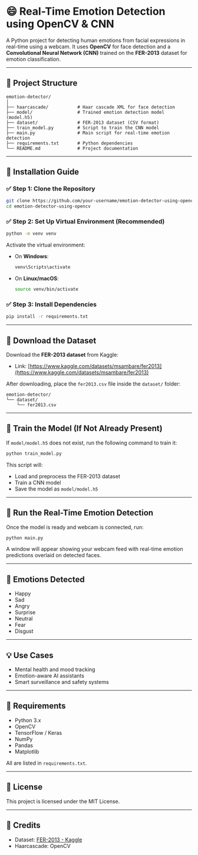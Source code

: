 # 😄 Real-Time Emotion Detection using OpenCV & CNN

A Python project for detecting human emotions from facial expressions in real-time using a webcam. It uses **OpenCV** for face detection and a **Convolutional Neural Network (CNN)** trained on the **FER-2013** dataset for emotion classification.

---

## 📁 Project Structure

```
emotion-detector/
│
├── haarcascade/           # Haar cascade XML for face detection
├── model/                 # Trained emotion detection model (model.h5)
├── dataset/               # FER-2013 dataset (CSV format)
├── train_model.py         # Script to train the CNN model
├── main.py                # Main script for real-time emotion detection
├── requirements.txt       # Python dependencies
└── README.md              # Project documentation
```

---

## 🧰 Installation Guide

### ✅ Step 1: Clone the Repository

```bash
git clone https://github.com/your-username/emotion-detector-using-opencv.git
cd emotion-detector-using-opencv
```

### ✅ Step 2: Set Up Virtual Environment (Recommended)

```bash
python -m venv venv
```

Activate the virtual environment:

- On **Windows**:
  ```bash
  venv\Scripts\activate
  ```

- On **Linux/macOS**:
  ```bash
  source venv/bin/activate
  ```

### ✅ Step 3: Install Dependencies

```bash
pip install -r requirements.txt
```

---

## 📂 Download the Dataset

Download the **FER-2013 dataset** from Kaggle:

- Link: [https://www.kaggle.com/datasets/msambare/fer2013](https://www.kaggle.com/datasets/msambare/fer2013)

After downloading, place the `fer2013.csv` file inside the `dataset/` folder:

```
emotion-detector/
└── dataset/
    └── fer2013.csv
```

---

## 🧠 Train the Model (If Not Already Present)

If `model/model.h5` does not exist, run the following command to train it:

```bash
python train_model.py
```

This script will:
- Load and preprocess the FER-2013 dataset
- Train a CNN model
- Save the model as `model/model.h5`

---

## 🎥 Run the Real-Time Emotion Detection

Once the model is ready and webcam is connected, run:

```bash
python main.py
```

A window will appear showing your webcam feed with real-time emotion predictions overlaid on detected faces.

---

## 🧠 Emotions Detected

- Happy  
- Sad  
- Angry  
- Surprise  
- Neutral  
- Fear  
- Disgust  

---

## 💡 Use Cases

- Mental health and mood tracking  
- Emotion-aware AI assistants  
- Smart surveillance and safety systems  

---

## 📌 Requirements

- Python 3.x
- OpenCV
- TensorFlow / Keras
- NumPy
- Pandas
- Matplotlib

All are listed in `requirements.txt`.

---

## 📜 License

This project is licensed under the MIT License.

---

## 🙌 Credits

- Dataset: [FER-2013 - Kaggle](https://www.kaggle.com/datasets/msambare/fer2013)
- Haarcascade: OpenCV
